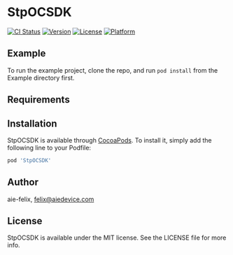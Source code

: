 # StpOCSDK

[![CI Status](https://img.shields.io/travis/aie-felix/StpOCSDK.svg?style=flat)](https://travis-ci.org/aie-felix/StpOCSDK)
[![Version](https://img.shields.io/cocoapods/v/StpOCSDK.svg?style=flat)](https://cocoapods.org/pods/StpOCSDK)
[![License](https://img.shields.io/cocoapods/l/StpOCSDK.svg?style=flat)](https://cocoapods.org/pods/StpOCSDK)
[![Platform](https://img.shields.io/cocoapods/p/StpOCSDK.svg?style=flat)](https://cocoapods.org/pods/StpOCSDK)

## Example

To run the example project, clone the repo, and run `pod install` from the Example directory first.

## Requirements

## Installation

StpOCSDK is available through [CocoaPods](https://cocoapods.org). To install
it, simply add the following line to your Podfile:

```ruby
pod 'StpOCSDK'
```

## Author

aie-felix, felix@aiedevice.com

## License

StpOCSDK is available under the MIT license. See the LICENSE file for more info.
